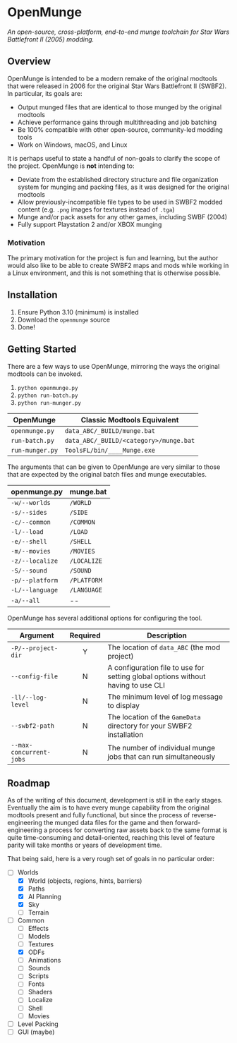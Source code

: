 # OpenMunge
*An open-source, cross-platform, end-to-end munge toolchain for Star Wars 
Battlefront II (2005) modding.*

## Overview
OpenMunge is intended to be a modern remake of the original modtools that
were released in 2006 for the original Star Wars Battlefront II (SWBF2). In 
particular, its goals are:
- Output munged files that are identical to those munged by the original
  modtools
- Achieve performance gains through multithreading and job batching
- Be 100% compatible with other open-source, community-led modding tools
- Work on Windows, macOS, and Linux

It is perhaps useful to state a handful of non-goals to clarify the scope of
the project. OpenMunge is **not** intending to:
- Deviate from the established directory structure and file organization system
  for munging and packing files, as it was designed for the original modtools
- Allow previously-incompatible file types to be used in SWBF2 modded content
  (e.g. `.png` images for textures instead of `.tga`)
- Munge and/or pack assets for any other games, including SWBF (2004)
- Fully support Playstation 2 and/or XBOX munging

### Motivation
The primary motivation for the project is fun and learning, but the author
would also like to be able to create SWBF2 maps and mods while working in a
Linux environment, and this is not something that is otherwise possible.

## Installation
1. Ensure Python 3.10 (minimum) is installed
2. Download the `openmunge` source
3. Done!

## Getting Started
There are a few ways to use OpenMunge, mirroring the ways the original modtools
can be invoked.
1. `python openmunge.py`
2. `python run-batch.py`
3. `python run-munger.py`

| OpenMunge        | Classic Modtools Equivalent            |
|------------------|----------------------------------------|
| `openmunge.py`   | `data_ABC/_BUILD/munge.bat`            |
| `run-batch.py`   | `data_ABC/_BUILD/<category>/munge.bat` |
| `run-munger.py`  | `ToolsFL/bin/____Munge.exe`            |

The arguments that can be given to OpenMunge are very similar to those that are
expected by the original batch files and munge executables.

| openmunge.py    | munge.bat   |
|-----------------|-------------|
| `-w/--worlds`   | `/WORLD`    |
| `-s/--sides`    | `/SIDE`     |
| `-c/--common`   | `/COMMON`   |
| `-l/--load`     | `/LOAD`     |
| `-e/--shell`    | `/SHELL`    |
| `-m/--movies`   | `/MOVIES`   |
| `-z/--localize` | `/LOCALIZE` |
| `-S/--sound`    | `/SOUND`    |
| `-p/--platform` | `/PLATFORM` |
| `-L/--language` | `/LANGUAGE` |
| `-a/--all`      | --          |

OpenMunge has several additional options for configuring the tool.

| Argument                | Required | Description                                                                      |
|-------------------------|:--------:|----------------------------------------------------------------------------------|
| `-P/--project-dir`      |    Y     | The location of `data_ABC` (the mod project)                                     |
| `--config-file`         |    N     | A configuration file to use for setting global options without having to use CLI |
| `-ll/--log-level`       |    N     | The minimum level of log message to display                                      |
| `--swbf2-path`          |    N     | The location of the `GameData` directory for your SWBF2 installation             |
| `--max-concurrent-jobs` |    N     | The number of individual munge jobs that can run simultaneously                  |

## Roadmap
As of the writing of this document, development is still in the early stages.
Eventually the aim is to have every munge capability from the original modtools
present and fully functional, but since the process of reverse-engineering the 
munged data files for the game and then forward-engineering a process for
converting raw assets back to the same format is quite time-consuming and
detail-oriented, reaching this level of feature parity will take months or
years of development time.

That being said, here is a very rough set of goals in no particular order:
- [ ] Worlds
  - [x] World (objects, regions, hints, barriers)
  - [x] Paths
  - [x] AI Planning
  - [x] Sky
  - [ ] Terrain
- [ ] Common
  - [ ] Effects
  - [ ] Models
  - [ ] Textures
  - [x] ODFs
  - [ ] Animations
  - [ ] Sounds
  - [ ] Scripts
  - [ ] Fonts
  - [ ] Shaders
  - [ ] Localize
  - [ ] Shell
  - [ ] Movies
- [ ] Level Packing
- [ ] GUI (maybe)